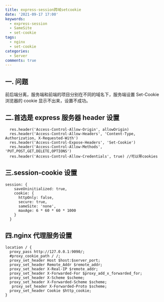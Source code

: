 ```yaml
---
title: express-session跨域setcookie
date: '2021-09-17 17:00'
keywords:
  - express-session
  - SameSite
  - set-cookie
tags:
  - nginx
  - set-cookie
categories:
  - Server
comments: true
---
```


## 一. 问题

前后端分离，服务端和前端的项目分别在不同的域名下，服务端设置 Set-Cookie 浏览器的 cookie 显示不出来，设置不成功。

## 二.首选是 express 服务器 header 设置

```
  res.header('Access-Control-Allow-Origin', allowOrigin)
  res.header('Access-Control-Allow-Headers', 'Content-Type, Authorization, X-Requested-With')
  res.header('Access-Control-Expose-Headers', 'Set-Cookie')
  res.header('Access-Control-Allow-Methods', 'PUT,POST,GET,DELETE,OPTIONS')
  res.header('Access-Control-Allow-Credentials', true) //可以带cookies
```

## 三.session-cookie 设置

```
session: {
    saveUninitialized: true,
    cookie: {
      httpOnly: false,
      secure: true,
      sameSite: 'none',
      maxAge: 6 * 60 * 60 * 1000
    }
  }
```

## 四.nginx 代理服务设置

```
location / {
  proxy_pass http://127.0.0.1:9090/;
  #proxy_cookie_path / /;
  proxy_set_header Host $host:$server_port;
  proxy_set_header Remote_Addr $remote_addr;
  proxy_set_header X-Real-IP $remote_addr;
  proxy_set_header X-Forwarded-For $proxy_add_x_forwarded_for;
  proxy_set_header X-Scheme $scheme;
  proxy_set_header X-Forwarded-Scheme $scheme;
   proxy_set_header X-Forwarded-Proto $scheme;
  proxy_set_header Cookie $http_cookie;
}

```
